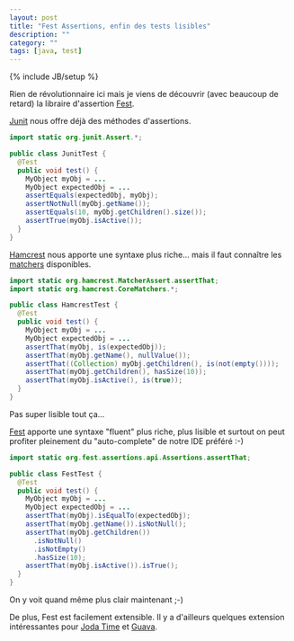 ```yaml
---
layout: post
title: "Fest Assertions, enfin des tests lisibles"
description: ""
category: ""
tags: [java, test]
---
```

{% include JB/setup %}

Rien de révolutionnaire ici mais je viens de découvrir (avec beaucoup de retard) la libraire d'assertion [Fest](https://github.com/alexruiz/fest-assert-2.x).

[Junit](http://junit.org) nous offre déjà des méthodes d'assertions.

```java
import static org.junit.Assert.*;

public class JunitTest {
  @Test
  public void test() {
    MyObject myObj = ...
    MyObject expectedObj = ...
    assertEquals(expectedObj, myObj);
    assertNotNull(myObj.getName());
    assertEquals(10, myObj.getChildren().size());
    assertTrue(myObj.isActive());
  }
}
```

[Hamcrest](http://hamcrest.org) nous apporte une syntaxe plus riche... mais il faut connaître les [matchers](https://code.google.com/p/hamcrest/wiki/Tutorial#A_tour_of_common_matchers) disponibles.

```java
import static org.hamcrest.MatcherAssert.assertThat;
import static org.hamcrest.CoreMatchers.*;

public class HamcrestTest {
  @Test
  public void test() {
    MyObject myObj = ...
    MyObject expectedObj = ...
    assertThat(myObj, is(expectedObj));
    assertThat(myObj.getName(), nullValue());
    assertThat((Collection) myObj.getChildren(), is(not(empty())));
    assertThat(myObj.getChildren(), hasSize(10));
    assertThat(myObj.isActive(), is(true));
  }
}
```

Pas super lisible tout ça...

[Fest](https://github.com/alexruiz/fest-assert-2.x) apporte une syntaxe "fluent" plus riche, plus lisible et surtout on peut profiter pleinement du "auto-complete" de notre IDE préféré :-)

```java
import static org.fest.assertions.api.Assertions.assertThat;

public class FestTest {
  @Test
  public void test() {
    MyObject myObj = ...
    MyObject expectedObj = ...
    assertThat(myObj).isEqualTo(expectedObj);
    assertThat(myObj.getName()).isNotNull();
    assertThat(myObj.getChildren())
      .isNotNull()
      .isNotEmpty()
      .hasSize(10);
    assertThat(myObj.isActive()).isTrue();
  }
}
```

On y voit quand même plus clair maintenant ;-)

De plus, Fest est facilement extensible. Il y a d'ailleurs quelques extension intéressantes pour [Joda Time](https://github.com/joel-costigliola/fest-joda-time-assert) et [Guava](https://github.com/joel-costigliola/fest-guava-assert).